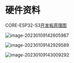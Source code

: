 # 硬件资料

CORE-ESP32-S3[开发板原理图](https://cdn.openluat-luatcommunity.openluat.com/attachment/20230109154409669_Sch_core-esp32s3_v0.2.pdf)

![image-20230109142605987](https://openluat-luatcommunity.oss-cn-hangzhou.aliyuncs.com/images/image-20230109142605987.png)

![image-20230109142929589](https://openluat-luatcommunity.oss-cn-hangzhou.aliyuncs.com/images/image-20230109142929589.png)

![image-20230109143009292](https://openluat-luatcommunity.oss-cn-hangzhou.aliyuncs.com/images/image-20230109143009292.png)

